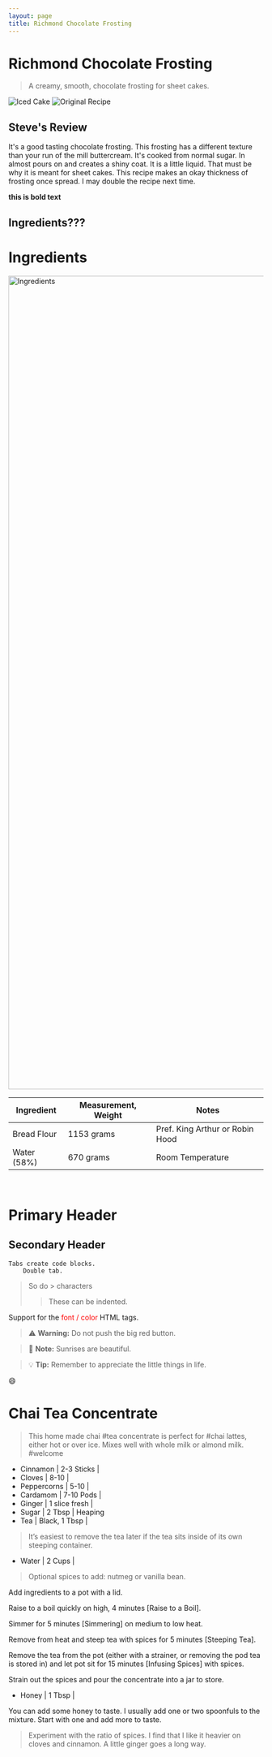 ```yaml
---
layout: page
title: Richmond Chocolate Frosting
---
```


# Richmond Chocolate Frosting

> A creamy, smooth, chocolate frosting for sheet cakes.

<img alt="Iced Cake" src="https://illinifanboy.github.io/assets/images/recipes/richmond/icedcake.jpg">
<img alt="Original Recipe" src="https://illinifanboy.github.io/assets/images/recipes/richmond/richmondoriginal.jpg">


## Steve's Review  
It's a good tasting chocolate frosting.  This frosting has a different texture than your run of the mill buttercream.  It's cooked from normal sugar.  In almost pours on and creates a shiny coat.  It is a little liquid.  That must be why it is meant for sheet cakes.  This recipe makes an okay thickness of frosting once spread.  I may double the recipe next time.    


**this is bold text**

Ingredients???
-----------


Ingredients
===

<img width="1604" alt="Ingredients" src="https://illinifanboy.github.io/assets/images/recipes/richmond/richmond-ingredients.jpg">

Ingredient | Measurement, Weight | Notes
---|---|----
Bread Flour | 1153 grams | Pref. King Arthur or Robin Hood
Water (58%) | 670 grams | Room Temperature

<br />

Primary Header
==============

Secondary Header
-----------

    Tabs create code blocks.
        Double tab.
    

> So do > characters
>> These can be indented.

Support for the <font color="red">font / color</font> HTML tags.

> :warning: **Warning:** Do not push the big red button.

> :memo: **Note:** Sunrises are beautiful.

> :bulb: **Tip:** Remember to appreciate the little things in life.

:smile:

# Chai Tea Concentrate

> This home made chai #tea concentrate is perfect for #chai lattes, either hot or over ice. Mixes well with whole milk or almond milk. #welcome

- Cinnamon | 2-3 Sticks | 
- Cloves | 8-10 | 
- Peppercorns | 5-10 | 
- Cardamom | 7-10 Pods | 
- Ginger | 1 slice fresh | 
- Sugar | 2 Tbsp | Heaping
- Tea | Black, 1 Tbsp | 

> It’s easiest to remove the tea later if the tea sits inside of its own steeping container.

- Water | 2 Cups | 

> Optional spices to add: nutmeg or vanilla bean.

Add ingredients to a pot with a lid.

Raise to a boil quickly on high, 4 minutes [Raise to a Boil].

Simmer for 5 minutes [Simmering] on medium to low heat.

Remove from heat and steep tea with spices for 5 minutes [Steeping Tea].

Remove the tea from the pot (either with a strainer, or removing the pod tea is stored in) and let pot sit for 15 minutes [Infusing Spices] with spices.

Strain out the spices and pour the concentrate into a jar to store.

- Honey | 1 Tbsp | 

You can add some honey to taste. I usually add one or two spoonfuls to the mixture. Start with one and add more to taste.

> Experiment with the ratio of spices. I find that I like it heavier on cloves and cinnamon. A little ginger goes a long way.


<!---
| | | |
|:-------------------------:|:-------------------------:|:-------------------------:|
| now is the time | <img width="1604" alt="Ingredients" src="https://illinifanboy.github.io/assets/images/recipes/richmond/richmond-ingredients.jpg"> |
-->